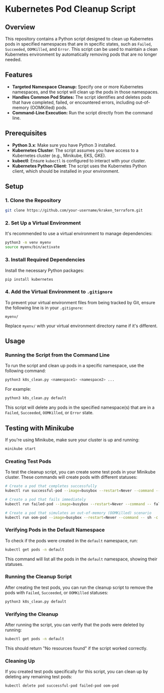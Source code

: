 # Kubernetes Pod Cleanup Script

## Overview

This repository contains a Python script designed to clean up Kubernetes pods in specified namespaces that are in specific states, such as `Failed`, `Succeeded`, `OOMKilled`, and `Error`. This script can be used to maintain a clean Kubernetes environment by automatically removing pods that are no longer needed.

## Features

- **Targeted Namespace Cleanup:** Specify one or more Kubernetes namespaces, and the script will clean up the pods in those namespaces.
- **Handles Common Pod States:** The script identifies and deletes pods that have completed, failed, or encountered errors, including out-of-memory (OOMKilled) pods.
- **Command-Line Execution:** Run the script directly from the command line.

## Prerequisites

- **Python 3.x**: Make sure you have Python 3 installed.
- **Kubernetes Cluster**: The script assumes you have access to a Kubernetes cluster (e.g., Minikube, EKS, GKE).
- **kubectl**: Ensure `kubectl` is configured to interact with your cluster.
- **Kubernetes Python Client**: The script uses the Kubernetes Python client, which should be installed in your environment.

## Setup

### 1. Clone the Repository

```bash
git clone https://github.com/your-username/kraken_terraform.git
```

### 2. Set Up a Virtual Environment

It's recommended to use a virtual environment to manage dependencies:

```bash
python3 -m venv myenv
source myenv/bin/activate
```

### 3. Install Required Dependencies

Install the necessary Python packages:

```bash
pip install kubernetes
```

### 4. Add the Virtual Environment to `.gitignore`

To prevent your virtual environment files from being tracked by Git, ensure the following line is in your `.gitignore`:

```plaintext
myenv/
```

Replace `myenv/` with your virtual environment directory name if it's different.

## Usage

### Running the Script from the Command Line

To run the script and clean up pods in a specific namespace, use the following command:

```bash
python3 k8s_clean.py <namespace1> <namespace2> ...
```

For example:

```bash
python3 k8s_clean.py default
```

This script will delete any pods in the specified namespace(s) that are in a `Failed`, `Succeeded`, `OOMKilled`, or `Error` state.


## Testing with Minikube

If you're using Minikube, make sure your cluster is up and running:

```bash
minikube start
```

### Creating Test Pods

To test the cleanup script, you can create some test pods in your Minikube cluster. These commands will create pods with different statuses:

```bash
# Create a pod that completes successfully
kubectl run successful-pod --image=busybox --restart=Never --command -- echo "This is a successful pod"

# Create a pod that fails immediately
kubectl run failed-pod --image=busybox --restart=Never --command -- false

# Create a pod that simulates an out-of-memory (OOMKilled) scenario
kubectl run oom-pod --image=busybox --restart=Never --command -- sh -c "sleep 5 && dd if=/dev/zero of=/dev/null bs=1024 count=1 && exit 1"
```

### Verifying Pods in the Default Namespace

To check if the pods were created in the `default` namespace, run:

```bash
kubectl get pods -n default
```

This command will list all the pods in the `default` namespace, showing their statuses.

### Running the Cleanup Script

After creating the test pods, you can run the cleanup script to remove the pods with `Failed`, `Succeeded`, or `OOMKilled` statuses:

```bash
python3 k8s_clean.py default
```

### Verifying the Cleanup

After running the script, you can verify that the pods were deleted by running:

```bash
kubectl get pods -n default
```

This should return "No resources found" if the script worked correctly.

### Cleaning Up

If you created test pods specifically for this script, you can clean up by deleting any remaining test pods:

```bash
kubectl delete pod successful-pod failed-pod oom-pod
```